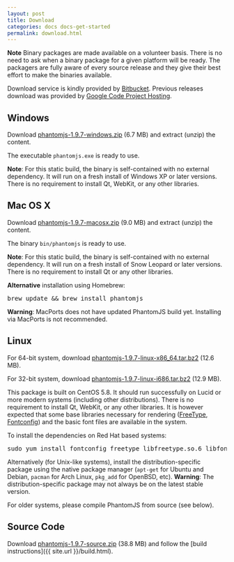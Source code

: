 ```yaml
---
layout: post
title: Download
categories: docs docs-get-started
permalink: download.html
---
```


**Note** Binary packages are made available on a volunteer basis. There is no need to
ask when a binary package for a given platform will be ready. The packagers are fully aware of every source release and they give their best effort to make the binaries available.

Download service is kindly provided by [Bitbucket](https://bitbucket.org/ariya/phantomjs/downloads). Previous releases download was provided by [Google Code Project Hosting](http://code.google.com/p/phantomjs/downloads/).

## Windows

Download [phantomjs-1.9.7-windows.zip](https://bitbucket.org/ariya/phantomjs/downloads/phantomjs-1.9.7-windows.zip) (6.7 MB) and extract (unzip) the content.

The executable `phantomjs.exe` is ready to use.

**Note**: For this static build, the binary is self-contained with no external dependency. It will run on a fresh install of Windows XP or later versions. There is no requirement to install Qt, WebKit, or any other libraries.

## Mac OS X

Download [phantomjs-1.9.7-macosx.zip](https://bitbucket.org/ariya/phantomjs/downloads/phantomjs-1.9.7-macosx.zip) (9.0 MB) and extract (unzip) the content.

The binary `bin/phantomjs` is ready to use.

**Note**: For this static build, the binary is self-contained with no external dependency. It will run on a fresh install of Snow Leopard or later versions. There is no requirement to install Qt or any other libraries.

**Alternative** installation using Homebrew:

<pre>brew update &amp;&amp; brew install phantomjs</pre>

**Warning**: MacPorts does not have updated PhantomJS build yet. Installing via MacPorts is not recommended.

## Linux

For 64-bit system, download [phantomjs-1.9.7-linux-x86_64.tar.bz2](https://bitbucket.org/ariya/phantomjs/downloads/phantomjs-1.9.7-linux-x86_64.tar.bz2) (12.6 MB).

For 32-bit system, download [phantomjs-1.9.7-linux-i686.tar.bz2](https://bitbucket.org/ariya/phantomjs/downloads/phantomjs-1.9.7-linux-i686.tar.bz2) (12.9 MB).

This package is built on CentOS 5.8. It should run successfully on Lucid or more modern systems (including other distributions). There is no requirement to install Qt, WebKit, or any other libraries. It is however expected that some base libraries necessary for rendering ([FreeType](http://www.freetype.org/), [Fontconfig](http://www.freedesktop.org/wiki/Software/fontconfig)) and the basic font files are available in the system.

To install the dependencies on Red Hat based systems:
<pre>sudo yum install fontconfig freetype libfreetype.so.6 libfontconfig.so.1 libstdc++.so.6</pre>

Alternatively (for Unix-like systems), install the distribution-specific package using the native package manager (`apt-get` for Ubuntu and Debian, `pacman` for Arch Linux, `pkg_add` for OpenBSD, etc). **Warning**: The distribution-specific package may not always be on the latest stable version.

For older systems, please compile PhantomJS from source (see below).

## Source Code

Download [phantomjs-1.9.7-source.zip](https://bitbucket.org/ariya/phantomjs/downloads/phantomjs-1.9.7-source.zip) (38.8 MB) and follow the [build instructions]({{ site.url }}/build.html).
